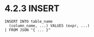 4.2.3 INSERT
============

    INSERT INTO table_name
      (column_name, ...) VALUES (expr, ...)
    | FROM JSON "{ ... }"

